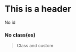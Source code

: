 <!-- *thisIsCustom -->
<!-- #id1 -->
<!-- .class1 -->
<!-- .class2 -->
<!-- .class3 -->
# This is a header

<!-- .class1 -->
No id

<!-- *customVal -->
<!-- #id2 -->
### No class(es)

<!-- *customVal -->
<!-- .class1 -->
> Class and custom